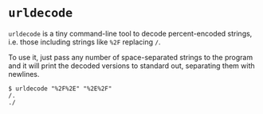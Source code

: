 `urldecode`
===========

`urldecode` is a tiny command-line tool to decode percent-encoded strings, i.e.
those including strings like `%2F` replacing `/`.

To use it, just pass any number of space-separated strings to the program and it
will print the decoded versions to standard out, separating them with newlines.

    $ urldecode "%2F%2E" "%2E%2F"
    /.
    ./
